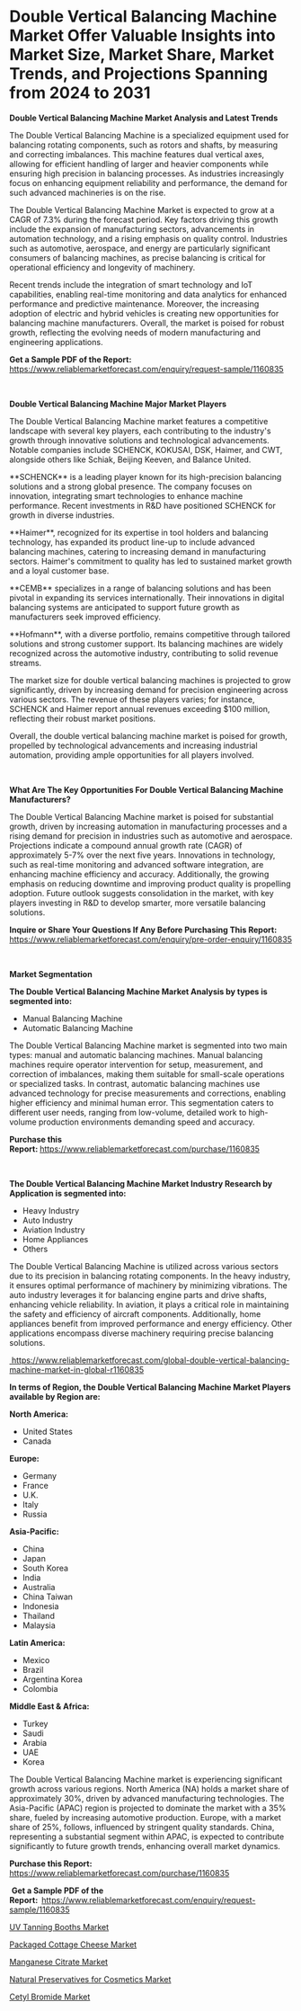 <p><h1>Double Vertical Balancing Machine Market Offer Valuable Insights into Market Size, Market Share, Market Trends, and Projections Spanning from 2024 to 2031</h1></p><p><strong>Double Vertical Balancing Machine Market Analysis and Latest Trends</strong></p>
<p><p>The Double Vertical Balancing Machine is a specialized equipment used for balancing rotating components, such as rotors and shafts, by measuring and correcting imbalances. This machine features dual vertical axes, allowing for efficient handling of larger and heavier components while ensuring high precision in balancing processes. As industries increasingly focus on enhancing equipment reliability and performance, the demand for such advanced machineries is on the rise.</p><p>The Double Vertical Balancing Machine Market is expected to grow at a CAGR of 7.3% during the forecast period. Key factors driving this growth include the expansion of manufacturing sectors, advancements in automation technology, and a rising emphasis on quality control. Industries such as automotive, aerospace, and energy are particularly significant consumers of balancing machines, as precise balancing is critical for operational efficiency and longevity of machinery.</p><p>Recent trends include the integration of smart technology and IoT capabilities, enabling real-time monitoring and data analytics for enhanced performance and predictive maintenance. Moreover, the increasing adoption of electric and hybrid vehicles is creating new opportunities for balancing machine manufacturers. Overall, the market is poised for robust growth, reflecting the evolving needs of modern manufacturing and engineering applications.</p></p>
<p><strong>Get a Sample PDF of the Report:&nbsp;</strong> <a href="https://www.reliablemarketforecast.com/enquiry/request-sample/1160835?utm_campaign=1733&utm_medium=2&utm_source=Github&utm_content=ia&utm_term=29102024&utm_id=double-vertical-balancing-machine">https://www.reliablemarketforecast.com/enquiry/request-sample/1160835</a></p>
<p>&nbsp;</p>
<p><strong>Double Vertical Balancing Machine Major Market Players</strong></p>
<p><p>The Double Vertical Balancing Machine market features a competitive landscape with several key players, each contributing to the industry's growth through innovative solutions and technological advancements. Notable companies include SCHENCK, KOKUSAI, DSK, Haimer, and CWT, alongside others like Schiak, Beijing Keeven, and Balance United.</p><p>**SCHENCK** is a leading player known for its high-precision balancing solutions and a strong global presence. The company focuses on innovation, integrating smart technologies to enhance machine performance. Recent investments in R&D have positioned SCHENCK for growth in diverse industries.</p><p>**Haimer**, recognized for its expertise in tool holders and balancing technology, has expanded its product line-up to include advanced balancing machines, catering to increasing demand in manufacturing sectors. Haimer's commitment to quality has led to sustained market growth and a loyal customer base.</p><p>**CEMB** specializes in a range of balancing solutions and has been pivotal in expanding its services internationally. Their innovations in digital balancing systems are anticipated to support future growth as manufacturers seek improved efficiency.</p><p>**Hofmann**, with a diverse portfolio, remains competitive through tailored solutions and strong customer support. Its balancing machines are widely recognized across the automotive industry, contributing to solid revenue streams.</p><p>The market size for double vertical balancing machines is projected to grow significantly, driven by increasing demand for precision engineering across various sectors. The revenue of these players varies; for instance, SCHENCK and Haimer report annual revenues exceeding $100 million, reflecting their robust market positions.</p><p>Overall, the double vertical balancing machine market is poised for growth, propelled by technological advancements and increasing industrial automation, providing ample opportunities for all players involved.</p></p>
<p>&nbsp;</p>
<p><strong>What Are The Key Opportunities For Double Vertical Balancing Machine Manufacturers?</strong></p>
<p><p>The Double Vertical Balancing Machine market is poised for substantial growth, driven by increasing automation in manufacturing processes and a rising demand for precision in industries such as automotive and aerospace. Projections indicate a compound annual growth rate (CAGR) of approximately 5-7% over the next five years. Innovations in technology, such as real-time monitoring and advanced software integration, are enhancing machine efficiency and accuracy. Additionally, the growing emphasis on reducing downtime and improving product quality is propelling adoption. Future outlook suggests consolidation in the market, with key players investing in R&D to develop smarter, more versatile balancing solutions.</p></p>
<p><strong>Inquire or Share Your Questions If Any Before Purchasing This Report:</strong> <a href="https://www.reliablemarketforecast.com/enquiry/pre-order-enquiry/1160835?utm_campaign=1733&utm_medium=2&utm_source=Github&utm_content=ia&utm_term=29102024&utm_id=double-vertical-balancing-machine">https://www.reliablemarketforecast.com/enquiry/pre-order-enquiry/1160835</a></p>
<p>&nbsp;</p>
<p><strong>Market Segmentation</strong></p>
<p><strong>The Double Vertical Balancing Machine Market Analysis by types is segmented into:</strong></p>
<p><ul><li>Manual Balancing Machine</li><li>Automatic Balancing Machine</li></ul></p>
<p><p>The Double Vertical Balancing Machine market is segmented into two main types: manual and automatic balancing machines. Manual balancing machines require operator intervention for setup, measurement, and correction of imbalances, making them suitable for small-scale operations or specialized tasks. In contrast, automatic balancing machines use advanced technology for precise measurements and corrections, enabling higher efficiency and minimal human error. This segmentation caters to different user needs, ranging from low-volume, detailed work to high-volume production environments demanding speed and accuracy.</p></p>
<p><strong>Purchase this Report:&nbsp;</strong><a href="https://www.reliablemarketforecast.com/purchase/1160835?utm_campaign=1733&utm_medium=2&utm_source=Github&utm_content=ia&utm_term=29102024&utm_id=double-vertical-balancing-machine">https://www.reliablemarketforecast.com/purchase/1160835</a></p>
<p>&nbsp;</p>
<p><strong>The Double Vertical Balancing Machine Market Industry Research by Application is segmented into:</strong></p>
<p><ul><li>Heavy Industry</li><li>Auto Industry</li><li>Aviation Industry</li><li>Home Appliances</li><li>Others</li></ul></p>
<p><p>The Double Vertical Balancing Machine is utilized across various sectors due to its precision in balancing rotating components. In the heavy industry, it ensures optimal performance of machinery by minimizing vibrations. The auto industry leverages it for balancing engine parts and drive shafts, enhancing vehicle reliability. In aviation, it plays a critical role in maintaining the safety and efficiency of aircraft components. Additionally, home appliances benefit from improved performance and energy efficiency. Other applications encompass diverse machinery requiring precise balancing solutions.</p></p>
<p><a href="https://www.reliablemarketforecast.com/global-double-vertical-balancing-machine-market-in-global-r1160835?utm_campaign=1733&utm_medium=2&utm_source=Github&utm_content=ia&utm_term=29102024&utm_id=double-vertical-balancing-machine">&nbsp;https://www.reliablemarketforecast.com/global-double-vertical-balancing-machine-market-in-global-r1160835</a></p>
<p><strong>In terms of Region, the Double Vertical Balancing Machine Market Players available by Region are:</strong></p>
<p>
    <p> <strong> North America: </strong>
        <ul>
            <li>United States</li>
            <li>Canada</li>
        </ul>
        </p> 
    <p> <strong> Europe: </strong>
        <ul>
            <li>Germany</li>
            <li>France</li>
            <li>U.K.</li>
            <li>Italy</li>
            <li>Russia</li>
        </ul>
        </p> 
    <p> <strong> Asia-Pacific: </strong>
        <ul>
            <li>China</li>
            <li>Japan</li>
            <li>South Korea</li>
            <li>India</li>
            <li>Australia</li>
            <li>China Taiwan</li>
            <li>Indonesia</li>
            <li>Thailand</li>
            <li>Malaysia</li>
        </ul>
        </p> 
    <p> <strong> Latin America: </strong>
        <ul>
            <li>Mexico</li>
            <li>Brazil</li>
            <li>Argentina Korea</li>
            <li>Colombia</li>
        </ul>
        </p> 
    <p> <strong> Middle East & Africa: </strong>
        <ul>
            <li>Turkey</li>
            <li>Saudi</li>
            <li>Arabia</li>
            <li>UAE</li>
            <li>Korea</li>
        </ul>
    </p>
    </p>
<p><p>The Double Vertical Balancing Machine market is experiencing significant growth across various regions. North America (NA) holds a market share of approximately 30%, driven by advanced manufacturing technologies. The Asia-Pacific (APAC) region is projected to dominate the market with a 35% share, fueled by increasing automotive production. Europe, with a market share of 25%, follows, influenced by stringent quality standards. China, representing a substantial segment within APAC, is expected to contribute significantly to future growth trends, enhancing overall market dynamics.</p></p>
<p><strong>Purchase this Report: </strong><a href="https://www.reliablemarketforecast.com/purchase/1160835?utm_campaign=1733&utm_medium=2&utm_source=Github&utm_content=ia&utm_term=29102024&utm_id=double-vertical-balancing-machine">https://www.reliablemarketforecast.com/purchase/1160835</a></p>
<p>&nbsp;<strong>Get a Sample PDF of the Report:&nbsp;&nbsp;</strong><a href="https://www.reliablemarketforecast.com/enquiry/request-sample/1160835?utm_campaign=1733&utm_medium=2&utm_source=Github&utm_content=ia&utm_term=29102024&utm_id=double-vertical-balancing-machine">https://www.reliablemarketforecast.com/enquiry/request-sample/1160835</a></p>
<p><strong></strong></p>
<p><p><a href="https://www.linkedin.com/pulse/uv-tanning-booths-market-growth-segmentation-regional-2zgtf?utm_campaign=1733&utm_medium=2&utm_source=Github&utm_content=ia&utm_term=29102024&utm_id=double-vertical-balancing-machine">UV Tanning Booths Market</a></p><p><a href="https://github.com/SanjidaMahmud54/Market-Research-Report-List-1/blob/main/packaged-cottage-cheese-market.md?utm_campaign=1733&utm_medium=2&utm_source=Github&utm_content=ia&utm_term=29102024&utm_id=double-vertical-balancing-machine">Packaged Cottage Cheese Market</a></p><p><a href="https://www.linkedin.com/pulse/global-manganese-citrate-85-cagr-forecast-2024-2031-pereops-wvfke?utm_campaign=1733&utm_medium=2&utm_source=Github&utm_content=ia&utm_term=29102024&utm_id=double-vertical-balancing-machine">Manganese Citrate Market</a></p><p><a href="https://www.linkedin.com/pulse/global-natural-preservatives-cosmetics-market-analysis-xcbme?utm_campaign=1733&utm_medium=2&utm_source=Github&utm_content=ia&utm_term=29102024&utm_id=double-vertical-balancing-machine">Natural Preservatives for Cosmetics Market</a></p><p><a href="https://www.linkedin.com/pulse/cetyl-bromide-industry-forecast-market-shifts-strategic-imperatives-kuqse?utm_campaign=1733&utm_medium=2&utm_source=Github&utm_content=ia&utm_term=29102024&utm_id=double-vertical-balancing-machine">Cetyl Bromide Market</a></p></p>